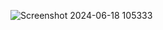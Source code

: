 ![Screenshot 2024-06-18 105333](https://github.com/magnus-6/projects_dis/assets/121368258/6c3ad15c-b49c-4a98-9dc1-6ab7e438038b)
